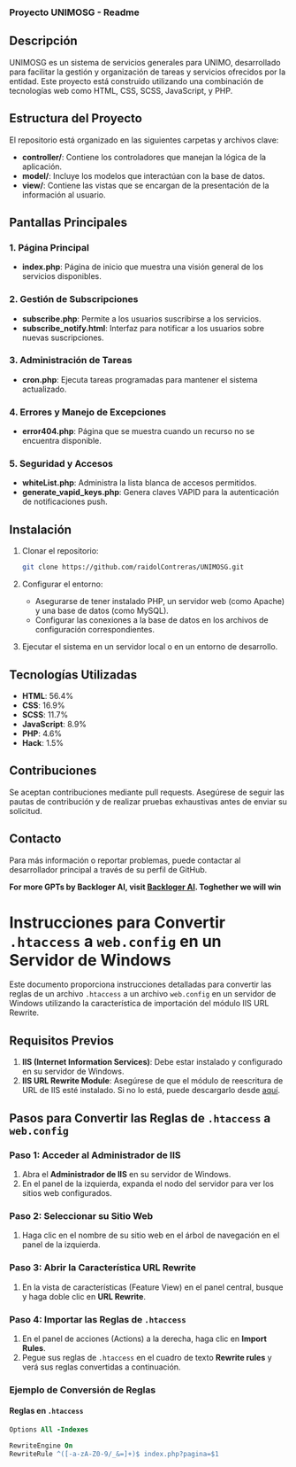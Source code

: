### Proyecto UNIMOSG - Readme

## Descripción
UNIMOSG es un sistema de servicios generales para UNIMO, desarrollado para facilitar la gestión y organización de tareas y servicios ofrecidos por la entidad. Este proyecto está construido utilizando una combinación de tecnologías web como HTML, CSS, SCSS, JavaScript, y PHP.

## Estructura del Proyecto
El repositorio está organizado en las siguientes carpetas y archivos clave:

- **controller/**: Contiene los controladores que manejan la lógica de la aplicación.
- **model/**: Incluye los modelos que interactúan con la base de datos.
- **view/**: Contiene las vistas que se encargan de la presentación de la información al usuario.

## Pantallas Principales
### 1. Página Principal
- **index.php**: Página de inicio que muestra una visión general de los servicios disponibles.

### 2. Gestión de Subscripciones
- **subscribe.php**: Permite a los usuarios suscribirse a los servicios.
- **subscribe_notify.html**: Interfaz para notificar a los usuarios sobre nuevas suscripciones.

### 3. Administración de Tareas
- **cron.php**: Ejecuta tareas programadas para mantener el sistema actualizado.

### 4. Errores y Manejo de Excepciones
- **error404.php**: Página que se muestra cuando un recurso no se encuentra disponible.

### 5. Seguridad y Accesos
- **whiteList.php**: Administra la lista blanca de accesos permitidos.
- **generate_vapid_keys.php**: Genera claves VAPID para la autenticación de notificaciones push.

## Instalación
1. Clonar el repositorio:
   ```bash
   git clone https://github.com/raidolContreras/UNIMOSG.git
   ```
2. Configurar el entorno:
   - Asegurarse de tener instalado PHP, un servidor web (como Apache) y una base de datos (como MySQL).
   - Configurar las conexiones a la base de datos en los archivos de configuración correspondientes.

3. Ejecutar el sistema en un servidor local o en un entorno de desarrollo.

## Tecnologías Utilizadas
- **HTML**: 56.4%
- **CSS**: 16.9%
- **SCSS**: 11.7%
- **JavaScript**: 8.9%
- **PHP**: 4.6%
- **Hack**: 1.5%

## Contribuciones
Se aceptan contribuciones mediante pull requests. Asegúrese de seguir las pautas de contribución y de realizar pruebas exhaustivas antes de enviar su solicitud.

## Contacto
Para más información o reportar problemas, puede contactar al desarrollador principal a través de su perfil de GitHub.

**For more GPTs by Backloger AI, visit [Backloger AI](https://lp.backloger.ai). Toghether we will win**

# Instrucciones para Convertir `.htaccess` a `web.config` en un Servidor de Windows

Este documento proporciona instrucciones detalladas para convertir las reglas de un archivo `.htaccess` a un archivo `web.config` en un servidor de Windows utilizando la característica de importación del módulo IIS URL Rewrite.

## Requisitos Previos

1. **IIS (Internet Information Services)**: Debe estar instalado y configurado en su servidor de Windows.
2. **IIS URL Rewrite Module**: Asegúrese de que el módulo de reescritura de URL de IIS esté instalado. Si no lo está, puede descargarlo desde [aquí](https://www.iis.net/downloads/microsoft/url-rewrite).

## Pasos para Convertir las Reglas de `.htaccess` a `web.config`

### Paso 1: Acceder al Administrador de IIS

1. Abra el **Administrador de IIS** en su servidor de Windows.
2. En el panel de la izquierda, expanda el nodo del servidor para ver los sitios web configurados.

### Paso 2: Seleccionar su Sitio Web

1. Haga clic en el nombre de su sitio web en el árbol de navegación en el panel de la izquierda.

### Paso 3: Abrir la Característica URL Rewrite

1. En la vista de características (Feature View) en el panel central, busque y haga doble clic en **URL Rewrite**.

### Paso 4: Importar las Reglas de `.htaccess`

1. En el panel de acciones (Actions) a la derecha, haga clic en **Import Rules**.
2. Pegue sus reglas de `.htaccess` en el cuadro de texto **Rewrite rules** y verá sus reglas convertidas a continuación.

### Ejemplo de Conversión de Reglas

#### Reglas en `.htaccess`

```apache
Options All -Indexes

RewriteEngine On
RewriteRule ^([-a-zA-Z0-9/_&=]+)$ index.php?pagina=$1
